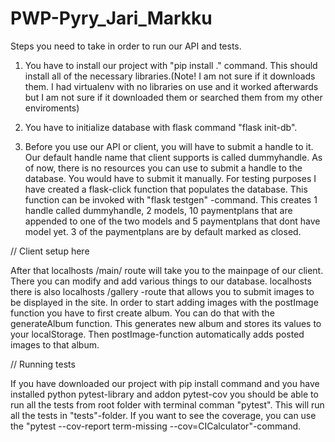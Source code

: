 # PWP-Pyry_Jari_Markku

Steps you need to take in order to run our API and tests.  

1. You have to install our project with "pip install ." command. This should install all of the necessary libraries.(Note! I am not sure if it downloads them. 
I had virtualenv with no libraries on use and it worked afterwards but I am not sure if it downloaded them or searched them from my other enviroments)

2. You have to initialize database with flask command "flask init-db".

3. Before you use our API or client, you will have to submit a handle to it. Our default handle name that 
client supports is called dummyhandle. As of now, there is no resources you can use to submit a handle to the database.
You would have to submit it manually. For testing purposes I have created a flask-click function that populates the database.
This function can be invoked with "flask testgen" -command. This creates 1 handle called dummyhandle, 2 models, 10 paymentplans that are appended
to one of the two models and 5 paymentplans that dont have model yet. 3 of the paymentplans are by default marked as closed.

// Client setup here

After that localhosts /main/ route will take you to the mainpage of our client. There you can modify and add various things to our database. localhosts there is also localhosts /gallery -route that allows you to submit images to be displayed in the site. In order to start adding images with the postImage function you have to first create album. You can do that with the generateAlbum function. This generates new album and stores its values to your localStorage. Then postImage-function automatically adds posted images to that album.  

// Running tests  
  
If you have downloaded our project with pip install command and you have installed python pytest-library and addon pytest-cov you should be able to run all the tests from root folder with terminal comman "pytest". This will run all the tests in "tests"-folder. If you want to see the coverage, you can use the "pytest --cov-report term-missing --cov=CICalculator"-command.

